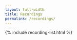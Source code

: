```yaml
---
layout: full-width
title: Recordings
permalink: /recordings/
---
```


{% include recording-list.html %}
